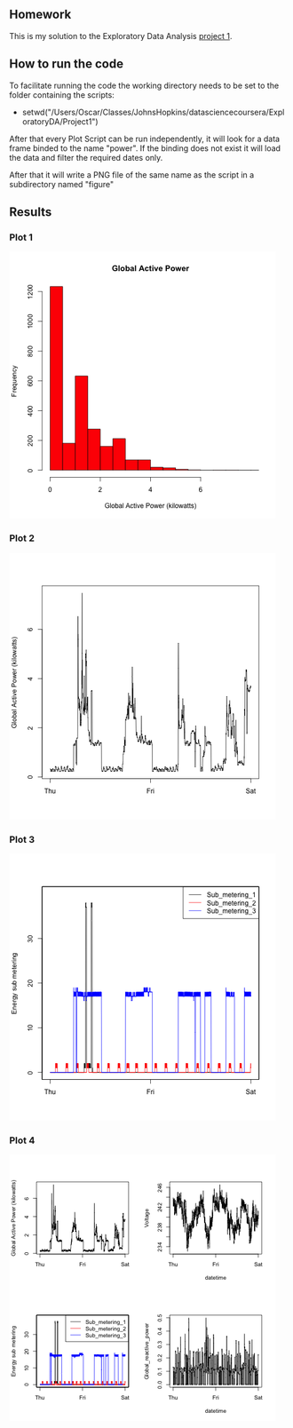 ## Homework

This is my solution to the Exploratory Data Analysis [project 1](INSTRUCTIONS.md).

## How to run the code 

To facilitate running the code the working directory needs to be set to the folder containing the scripts:

* setwd("/Users/Oscar/Classes/JohnsHopkins/datasciencecoursera/ExploratoryDA/Project1")

After that every Plot Script can be run independently, it will look for a data frame binded to the name "power".
If the binding does not exist it will load the data and filter the required dates only.

After that it will write a PNG file of the same name as the script in a subdirectory named "figure"

## Results 

### Plot 1


![Gobal Active Power (Histogram)](figure/plot1.png) 


### Plot 2

![Global Active Power (Lines)](figure/plot2.png) 


### Plot 3

![Energy sub metering (Lines)](figure/plot3.png) 


### Plot 4

![Multiple plots in one](figure/plot4.png) 

